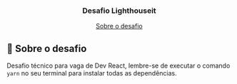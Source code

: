 <h3 align="center">
  Desafio Lighthouseit
</h3>

<p align="center">
  <a href="#rocket-sobre-o-desafio">Sobre o desafio</a>
</p>

## :rocket: Sobre o desafio

Desafio técnico para vaga de Dev React, lembre-se de executar o comando `yarn` no seu terminal para instalar todas as dependências.
